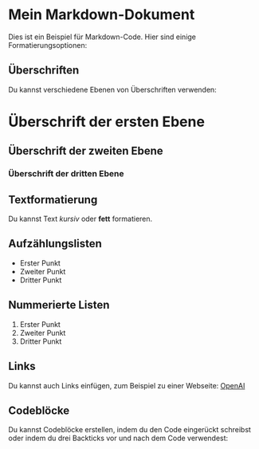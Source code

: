 # Mein Markdown-Dokument

Dies ist ein Beispiel für Markdown-Code. Hier sind einige Formatierungsoptionen:

## Überschriften

Du kannst verschiedene Ebenen von Überschriften verwenden:

# Überschrift der ersten Ebene
## Überschrift der zweiten Ebene
### Überschrift der dritten Ebene

## Textformatierung

Du kannst Text *kursiv* oder **fett** formatieren.

## Aufzählungslisten

- Erster Punkt
- Zweiter Punkt
- Dritter Punkt

## Nummerierte Listen

1. Erster Punkt
2. Zweiter Punkt
3. Dritter Punkt

## Links

Du kannst auch Links einfügen, zum Beispiel zu einer Webseite: [OpenAI](https://openai.com/)

## Codeblöcke

Du kannst Codeblöcke erstellen, indem du den Code eingerückt schreibst oder indem du drei Backticks vor und nach dem Code verwendest:

